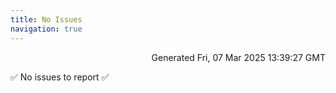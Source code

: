 ```yaml
---
title: No Issues
navigation: true
---
```


<p style="text-align:right;color:#cccs">
Generated Fri, 07 Mar 2025 13:39:27 GMT
</p>
<p>✅ No issues to report ✅</p>



